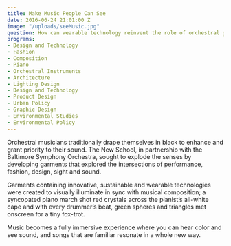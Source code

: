 ```yaml
---
title: Make Music People Can See
date: 2016-06-24 21:01:00 Z
image: "/uploads/seeMusic.jpg"
question: How can wearable technology reinvent the role of orchestral garments?
programs:
- Design and Technology
- Fashion
- Composition
- Piano
- Orchestral Instruments
- Architecture
- Lighting Design
- Design and Technology
- Product Design
- Urban Policy
- Graphic Design
- Environmental Studies
- Environmental Policy
---
```


Orchestral musicians traditionally drape themselves in black to enhance and grant priority to their sound. The New School, in partnership with the Baltimore Symphony Orchestra, sought to explode the senses by developing garments that explored the intersections of performance, fashion, design, sight and sound.

Garments containing innovative, sustainable and wearable technologies were created to visually illuminate in sync with musical composition; a syncopated piano march shot red crystals across the pianist’s all-white cape and with every drummer’s beat, green spheres and triangles met onscreen for a tiny fox-trot.

Music becomes a fully immersive experience where you can hear color and see sound, and songs that are familiar resonate in a whole new way.
